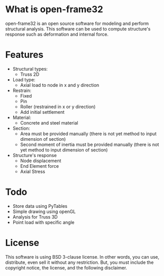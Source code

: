 What is open-frame32
=================
open-frame32 is an open source software for modeling and perform structural analysis.
This software can be used to compute structure's response such as
deformation and internal force.

Features
========
* Structural types:
	* Truss 2D
* Load type:
	* Axial load to node in x and y direction
* Restrain:
	* Fixed
	* Pin
	* Roller (restrained in x or y direction)
	* Add initial settlement 
* Material:
	* Concrete and steel material
* Section:
	* Area must be provided manually (there is not yet method to input dimension of section)
	* Second moment of inertia must be provided manually (there is not yet method to input dimension of section)
* Structure's response
	* Node displacement
	* End Element force
	* Axial Stress


Todo
====
* Store data using PyTables
* Simple drawing using openGL
* Analysis for Truss 3D
* Point load with specific angle

License
=======
This software is using BSD 3-clause license. In other words, you
can use, distribute, even sell it without any restriction. But, you
must include the copyright notice, the license, and the following
disclaimer.
